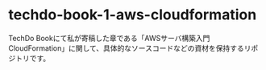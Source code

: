 # techdo-book-1-aws-cloudformation
TechDo Bookにて私が寄稿した章である「AWSサーバ構築入門 CloudFormation」に関して、具体的なソースコードなどの資材を保持するリポジトリです。
